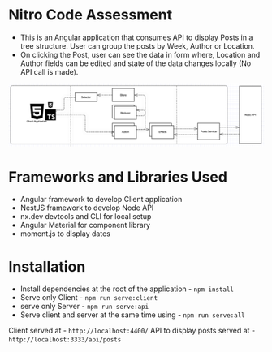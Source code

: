 # Nitro Code Assessment

- This is an Angular application that consumes API to display Posts in a tree structure. User can group the posts by Week, Author or Location. 
- On clicking the Post, user can see the data in form where, Location and Author fields can be edited and state of the data changes locally (No API call is made).

![Alt text](./architecture.png?raw=true "Title")

# Frameworks and Libraries Used

- Angular framework to develop Client application
- NestJS framework to develop Node API
- nx.dev devtools and CLI for local setup
- Angular Material for component library
- moment.js to display dates

# Installation

- Install dependencies at the root of the application - `npm install`
- Serve only Client - `npm run serve:client`
- serve only Server - `npm run serve:api`
- Serve client and server at the same time using - `npm run serve:all`

Client served at - `http://localhost:4400/`
API to display posts served at - `http://localhost:3333/api/posts`

